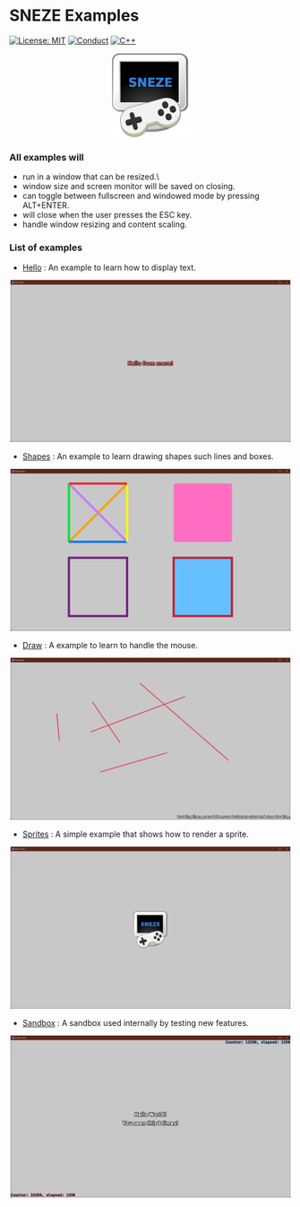 # SNEZE Examples
[![License: MIT](https://img.shields.io/badge/License-MIT-yellow.svg?style=for-the-badge)](https://opensource.org/licenses/MIT)
[![Conduct](https://img.shields.io/badge/Conduct-Covenat%202.0-yellow.svg?style=for-the-badge)](https://www.contributor-covenant.org/version/2/0/code_of_conduct/)
[![C++](https://img.shields.io/badge/20-yellow.svg?style=for-the-badge&logo=c%2B%2B&logoColor=white&labelColor=gray)](https://en.cppreference.com/w/cpp/20)

<p align ="center">
  <img src="../lib/media/sprites/sneze.png" width="150" alt="sneze logo">
</p>

### All examples will

- run in a window that can be resized.\
- window size and screen monitor will be saved on closing.
- can toggle between fullscreen and windowed mode by pressing ALT+ENTER.
- will close when the user presses the ESC key.
- handle window resizing and content scaling.

### List of examples

- [Hello](hello) : An example to learn how to display text.
<p align ="center">
  <a href="hello" target="_blank"><img src="media/screenshots/hello_game.jpg" width="500" alt="Hello Game"></a>
</p>

- [Shapes](shapes) : An example to learn drawing shapes such lines and boxes.
<p align ="center">
  <a href="shapes" target="_blank"><img src="media/screenshots/shapes_game.jpg" width="500" alt="Shapes Game"></a>
</p>

- [Draw](draw) : A example to learn to handle the mouse.
<p align ="center">
  <a href="draw" target="_blank"><img src="media/screenshots/draw_game.jpg" width="500" alt="Draw Game"></a>
</p>

- [Sprites](sprites) : A simple example that shows how to render a sprite.
<p align ="center">
  <a href="sprites" target="_blank"><img src="media/screenshots/sprites_game.jpg" width="500" alt="Sprites Game"></a>
</p>

- [Sandbox](sandbox) : A sandbox used internally by testing new features.
<p align ="center">
  <a href="sandbox" target="_blank"><img src="media/screenshots/sandbox_game.jpg" width="500" alt="Sandbox Game"></a>
</p>
